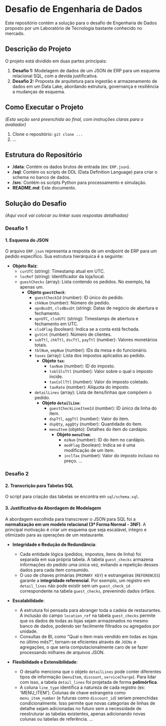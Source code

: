 # Desafio de Engenharia de Dados

Este repositório contém a solução para o desafio de Engenharia de Dados proposto por um Laboratório de Tecnologia bastante conhecido no mercado.

## Descrição do Projeto

O projeto está dividido em duas partes principais:
1.  **Desafio 1:** Modelagem de dados de um JSON de ERP para um esquema relacional SQL, com a devida justificativa.
2.  **Desafio 2:** Proposta de arquitetura para ingestão e armazenamento de dados em um Data Lake, abordando estrutura, governança e resiliência a mudanças de esquema.

## Como Executar o Projeto

*(Esta seção será preenchida ao final, com instruções claras para o avaliador)*

1. Clone o repositório: `git clone ...`
2. ...

## Estrutura do Repositório

- **/data**: Contém os dados brutos de entrada (ex: `ERP.json`).
- **/sql**: Contém os scripts de DDL (Data Definition Language) para criar o schema no banco de dados.
- **/src**: Contém os scripts Python para processamento e simulação.
- **README.md**: Este documento.

## Solução do Desafio

*(Aqui você vai colocar ou linkar suas respostas detalhadas)*

### Desafio 1

#### 1. Esquema do JSON

O arquivo `ERP.json` representa a resposta de um endpoint de ERP para um pedido específico. Sua estrutura hierárquica é a seguinte:

- **Objeto Raiz**:
  - `curUTC` (string): Timestamp atual em UTC.
  - `locRef` (string): Identificador da loja/local.
  - `guestChecks` (array): Lista contendo os pedidos. No exemplo, há apenas um.
    - **Objeto `guestCheck`**:
      - `guestCheckId` (number): ID único do pedido.
      - `chkNum` (number): Número do pedido.
      - `opnBusDt`, `clsdBusDt` (string): Datas de negócio de abertura e fechamento.
      - `opnUTC`, `clsdUTC` (string): Timestamps de abertura e fechamento em UTC.
      - `clsdFlag` (boolean): Indica se a conta está fechada.
      - `gstCnt` (number): Número de clientes.
      - `subTtl`, `chkTtl`, `dscTtl`, `payTtl` (number): Valores monetários totais.
      - `tblNum`, `empNum` (number): IDs da mesa e do funcionário.
      - `taxes` (array): Lista dos impostos aplicados ao pedido.
        - **Objeto `tax`**:
          - `taxNum` (number): ID do imposto.
          - `txblSlsTtl` (number): Valor sobre o qual o imposto incide.
          - `taxCollTtl` (number): Valor do imposto coletado.
          - `taxRate` (number): Alíquota do imposto.
      - `detailLines` (array): Lista de itens/linhas que compõem o pedido.
        - **Objeto `detailLine`**:
          - `guestCheckLineItemId` (number): ID único da linha do item.
          - `dspTtl`, `aggTtl` (number): Valor do item.
          - `dspQty`, `aggQty` (number): Quantidade do item.
          - `menuItem` (objeto): Detalhes do item do cardápio.
            - **Objeto `menuItem`**:
              - `miNum` (number): ID do item no cardápio.
              - `modFlag` (boolean): Indica se é uma modificação de um item.
              - `inclTax` (number): Valor do imposto incluso no preço.
...

### Desafio 2

#### 2. Transcrição para Tabelas SQL

O script para criação das tabelas se encontra em `sql/schema.sql`.

#### 3. Justificativa da Abordagem de Modelagem

A abordagem escolhida para transcrever o JSON para SQL foi a **normalização em um modelo relacional (3ª Forma Normal - 3NF)**. A principal motivação é criar um esquema que seja escalável, íntegro e otimizado para as operações de um restaurante.

- **Integridade e Redução de Redundância**:
  - Cada entidade lógica (pedidos, impostos, itens de linha) foi separada em sua própria tabela. A tabela `guest_checks` armazena informações do pedido uma única vez, evitando a repetição desses dados para cada item consumido.
  - O uso de chaves primárias (`PRIMARY KEY`) e estrangeiras (`REFERENCES`) garante a **integridade referencial**. Por exemplo, um registro em `detail_lines` não pode existir sem um `guest_check_id` correspondente na tabela `guest_checks`, prevenindo dados órfãos.

- **Escalabilidade**:
  - A estrutura foi pensada para abranger toda a cadeia de restaurantes. A inclusão do campo `location_ref` na tabela `guest_checks` permite que os dados de todas as lojas sejam armazenados no mesmo banco de dados, podendo ser facilmente filtrados ou agregados por unidade.
  - Consultas de BI, como "Qual o item mais vendido em todas as lojas no último mês?", tornam-se eficientes através de `JOINs` e agregações, o que seria computacionalmente caro de se fazer processando milhares de arquivos JSON.

- **Flexibilidade e Extensibilidade**:
  - O desafio menciona que o objeto `detailLines` pode conter diferentes tipos de informação (`menuItem`, `discount`, `serviceCharge`). Para lidar com isso, a tabela `detail_lines` foi projetada de forma **polimórfica**.
  - A coluna `line_type` identifica a natureza de cada registro (ex: 'MENU_ITEM'). Colunas de chave estrangeira como `menu_item_number` (e futuras como `discount_id`) seriam preenchidas condicionalmente. Isso permite que novas categorias de linhas de detalhe sejam adicionadas no futuro sem a necessidade de reestruturar as tabelas existentes, apenas adicionando novas colunas ou tabelas de referência.
...